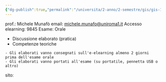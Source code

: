 ```yaml
---
{"dg-publish":true,"permalink":"/universita/2-anno/2-semestre/gis/gis-1/0-introduzione/"}
---
```



prof.: Michele Munafò
email: michele.munafo@uniroma1.it
Accesso elearning: 9845
Esame: Orale
- Discussione elaborato (pratica)
- Competenze teoriche

```ad-warning
- Gli elaborati vanno consegnati sull'e-elearning almeno 2 giorni prima dell'esame orale
- Gli elaborati vanno portati all'esame (su portatile, pennetta USB o altro)
```

sito: 


